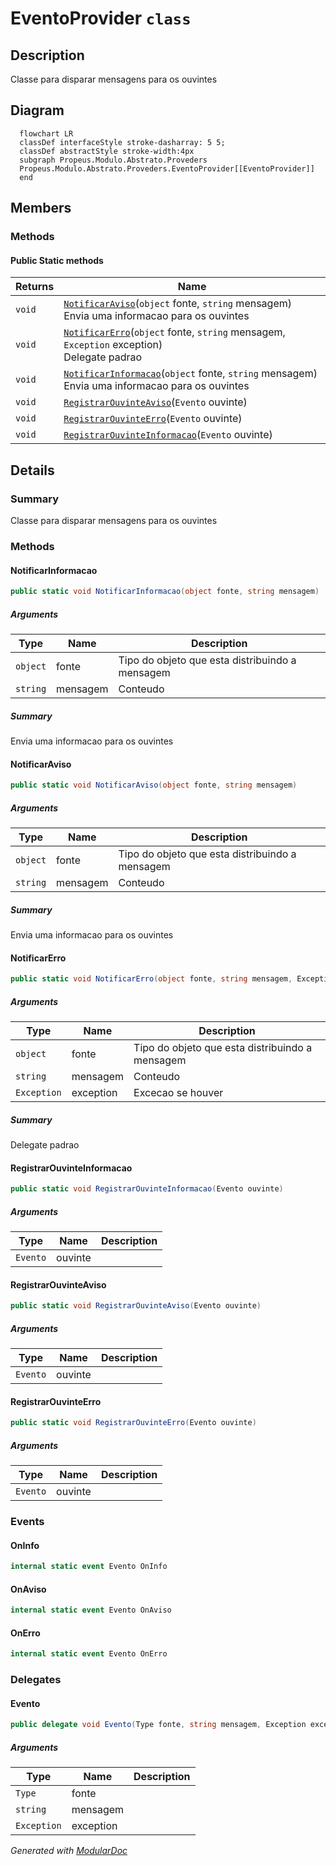 # EventoProvider `class`

## Description
Classe para disparar mensagens para os ouvintes

## Diagram
```mermaid
  flowchart LR
  classDef interfaceStyle stroke-dasharray: 5 5;
  classDef abstractStyle stroke-width:4px
  subgraph Propeus.Modulo.Abstrato.Proveders
  Propeus.Modulo.Abstrato.Proveders.EventoProvider[[EventoProvider]]
  end
```

## Members
### Methods
#### Public Static methods
| Returns | Name |
| --- | --- |
| `void` | [`NotificarAviso`](#notificaraviso)(`object` fonte, `string` mensagem)<br>Envia uma informacao para os ouvintes |
| `void` | [`NotificarErro`](#notificarerro)(`object` fonte, `string` mensagem, `Exception` exception)<br>Delegate padrao |
| `void` | [`NotificarInformacao`](#notificarinformacao)(`object` fonte, `string` mensagem)<br>Envia uma informacao para os ouvintes |
| `void` | [`RegistrarOuvinteAviso`](#registrarouvinteaviso)(`Evento` ouvinte) |
| `void` | [`RegistrarOuvinteErro`](#registrarouvinteerro)(`Evento` ouvinte) |
| `void` | [`RegistrarOuvinteInformacao`](#registrarouvinteinformacao)(`Evento` ouvinte) |

## Details
### Summary
Classe para disparar mensagens para os ouvintes

### Methods
#### NotificarInformacao
```csharp
public static void NotificarInformacao(object fonte, string mensagem)
```
##### Arguments
| Type | Name | Description |
| --- | --- | --- |
| `object` | fonte | Tipo do objeto que esta distribuindo a mensagem |
| `string` | mensagem | Conteudo |

##### Summary
Envia uma informacao para os ouvintes

#### NotificarAviso
```csharp
public static void NotificarAviso(object fonte, string mensagem)
```
##### Arguments
| Type | Name | Description |
| --- | --- | --- |
| `object` | fonte | Tipo do objeto que esta distribuindo a mensagem |
| `string` | mensagem | Conteudo |

##### Summary
Envia uma informacao para os ouvintes

#### NotificarErro
```csharp
public static void NotificarErro(object fonte, string mensagem, Exception exception)
```
##### Arguments
| Type | Name | Description |
| --- | --- | --- |
| `object` | fonte | Tipo do objeto que esta distribuindo a mensagem |
| `string` | mensagem | Conteudo |
| `Exception` | exception | Excecao se houver |

##### Summary
Delegate padrao

#### RegistrarOuvinteInformacao
```csharp
public static void RegistrarOuvinteInformacao(Evento ouvinte)
```
##### Arguments
| Type | Name | Description |
| --- | --- | --- |
| `Evento` | ouvinte |   |

#### RegistrarOuvinteAviso
```csharp
public static void RegistrarOuvinteAviso(Evento ouvinte)
```
##### Arguments
| Type | Name | Description |
| --- | --- | --- |
| `Evento` | ouvinte |   |

#### RegistrarOuvinteErro
```csharp
public static void RegistrarOuvinteErro(Evento ouvinte)
```
##### Arguments
| Type | Name | Description |
| --- | --- | --- |
| `Evento` | ouvinte |   |

### Events
#### OnInfo
```csharp
internal static event Evento OnInfo
```

#### OnAviso
```csharp
internal static event Evento OnAviso
```

#### OnErro
```csharp
internal static event Evento OnErro
```

### Delegates
#### Evento
```csharp
public delegate void Evento(Type fonte, string mensagem, Exception exception)
```
##### Arguments
| Type | Name | Description |
| --- | --- | --- |
| `Type` | fonte |   |
| `string` | mensagem |   |
| `Exception` | exception |   |

*Generated with* [*ModularDoc*](https://github.com/hailstorm75/ModularDoc)
